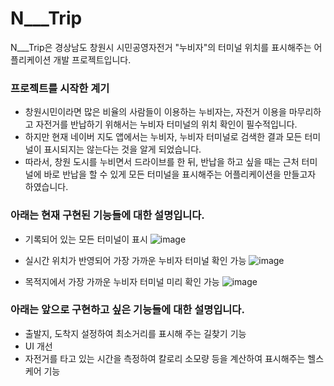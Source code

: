 # N___Trip

N___Trip은 경상남도 창원시 시민공영자전거 "누비자"의 터미널 위치를 표시해주는 어플리케이션 개발 프로젝트입니다.



### 프로젝트를 시작한 계기
* 창원시민이라면 많은 비율의 사람들이 이용하는 누비자는, 자전거 이용을 마무리하고 자전거를 반납하기 위해서는 누비자 터미널의 위치 확인이 필수적입니다.
* 하지만 현재 네이버 지도 앱에서는 누비자, 누비자 터미널로 검색한 결과 모든 터미널이 표시되지는 않는다는 것을 알게 되었습니다.
* 따라서, 창원 도시를 누비면서 드라이브를 한 뒤, 반납을 하고 싶을 때는 근처 터미널에 바로 반납을 할 수 있게 모든 터미널을 표시해주는 어플리케이션을 만들고자 하였습니다.



### 아래는 현재 구현된 기능들에 대한 설명입니다.

* 기록되어 있는 모든 터미널이 표시
![image](https://github.com/henu0307/N___Trip/assets/80496729/ffdd834c-e55c-4c6c-afca-74644827e8e2)


* 실시간 위치가 반영되어 가장 가까운 누비자 터미널 확인 가능
![image](https://github.com/henu0307/N___Trip/assets/80496729/4404044f-4621-4046-8bbd-0afa421286c6)


* 목적지에서 가장 가까운 누비자 터미널 미리 확인 가능
![image](https://github.com/henu0307/N___Trip/assets/80496729/4f4e57ca-5833-413c-a46b-e901acbe5b74)






### 아래는 앞으로 구현하고 싶은 기능들에 대한 설명입니다.
* 출발지, 도착지 설정하여 최소거리를 표시해 주는 길찾기 기능
* UI 개선
* 자전거를 타고 있는 시간을 측정하여 칼로리 소모량 등을 계산하여 표시해주는 헬스케어 기능
